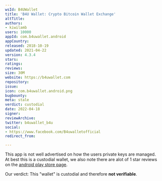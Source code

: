 ```yaml
---
wsId: B4UWallet
title: 'B4U Wallet: Crypto Bitcoin Wallet Exchange'
altTitle: 
authors:
- kiwilamb
users: 10000
appId: com.b4uwallet.android
appCountry: 
released: 2018-10-19
updated: 2021-04-22
version: 4.3.4
stars: 
ratings: 
reviews: 
size: 30M
website: https://b4uwallet.com
repository: 
issue: 
icon: com.b4uwallet.android.png
bugbounty: 
meta: stale
verdict: custodial
date: 2022-04-18
signer: 
reviewArchive: 
twitter: b4uwallet_b4u
social:
- https://www.facebook.com/B4uwalletofficial
redirect_from: 

---
```


This app is not well advertised on how the users private keys are managed.
At best this is a custodial wallet, we also note there are alot of 1 star reviews on the [android play store page](https://play.google.com/store/apps/details?id=com.b4uwallet.android&showAllReviews=true).

Our verdict: This "wallet" is custodial and therefore **not verifiable**.
